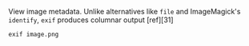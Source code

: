 View image metadata. Unlike alternatives like `file` and ImageMagick's `identify`, `exif` produces columnar output [ref][31]
```sh
exif image.png 
```
